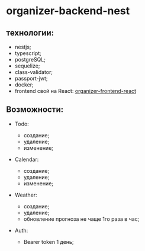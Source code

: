 # organizer-backend-nest

## технологии:

- nestjs;
- typescript;
- postgreSQL;
- sequelize;
- class-validator;
- passport-jwt;
- docker;
- frontend свой на React: [organizer-frontend-react](https://github.com/XCrones/organizer-frontend-react)

## Возможности:

- Todo:

  - создание;
  - удаление;
  - изменение;

- Calendar:

  - создание;
  - удаление;
  - изменение;

- Weather:

  - создание;
  - удаление;
  - обновление прогноза не чаще 1го раза в час;

- Auth:

  - Bearer token 1 день;
